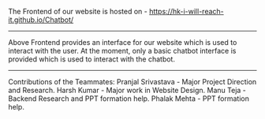 The Frontend of our website is hosted on - https://hk-i-will-reach-it.github.io/Chatbot/
_______________________________________________________________________________________
Above Frontend provides an interface for our website which is used to interact with the user. 
At the moment, only a basic chatbot interface is provided which is used to interact with the chatbot.
_______________________________________________________________________________
Contributions of the Teammates:
Pranjal Srivastava - Major Project Direction and Research.
Harsh Kumar - Major work in Website Design.
Manu Teja - Backend Research and PPT formation help.
Phalak Mehta - PPT formation help.
